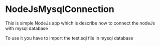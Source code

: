 # NodeJsMysqlConnection

This is simple NodeJs app which is describe how to connect the nodeJs with mysql database

To use it you have to import the test.sql file in mysql database

